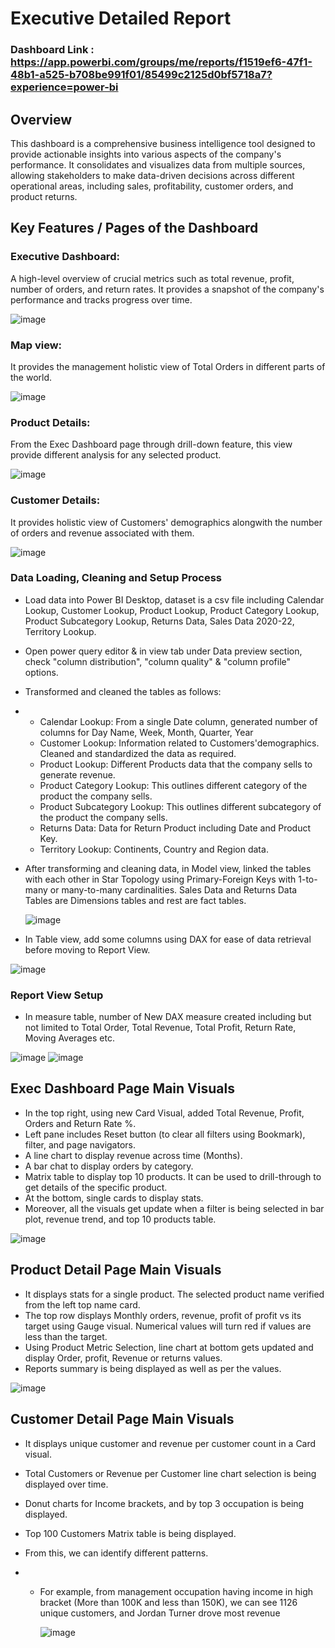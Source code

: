 # Executive Detailed Report

### Dashboard Link : https://app.powerbi.com/groups/me/reports/f1519ef6-47f1-48b1-a525-b708be991f01/85499c2125d0bf5718a7?experience=power-bi

## Overview

This dashboard is a comprehensive business intelligence tool designed to provide actionable insights into various aspects of the company's performance. It consolidates and visualizes data from multiple sources, allowing stakeholders to make data-driven decisions across different operational areas, including sales, profitability, customer orders, and product returns.


## Key Features / Pages of the Dashboard


### Executive Dashboard: 
A high-level overview of crucial metrics such as total revenue, profit, number of orders, and return rates. It provides a snapshot of the company's performance and tracks progress over time.

![image](https://github.com/user-attachments/assets/c4a7fea1-3fe7-4af4-933d-ddc7ce2fe437)



### Map view: 
It provides the management holistic view of Total Orders in different parts of the world.

![image](https://github.com/user-attachments/assets/eed24539-be60-463e-97e5-0f289afc8562)



### Product Details: 
From the Exec Dashboard page through drill-down feature, this view provide different analysis for any selected product.

![image](https://github.com/user-attachments/assets/1dcdc628-c2ec-4b96-b5e7-6d9072d831f1)



### Customer Details: 
It provides holistic view of Customers' demographics alongwith the number of orders and revenue associated with them.

![image](https://github.com/user-attachments/assets/47ad7e85-2281-4493-92ee-b1a3e58ed722)





### Data Loading, Cleaning and Setup Process

- Load data into Power BI Desktop, dataset is a csv file including Calendar Lookup, Customer Lookup, Product Lookup, Product Category Lookup, Product Subcategory Lookup, Returns Data, Sales Data 2020-22, Territory Lookup.
- Open power query editor & in view tab under Data preview section, check "column distribution", "column quality" & "column profile" options.
- Transformed and cleaned the tables as follows:
- - Calendar Lookup: From a single Date column, generated number of columns for Day Name, Week, Month, Quarter, Year
  -  Customer Lookup: Information related to Customers'demographics. Cleaned and standardized the data as required.
  -  Product Lookup: Different Products data that the company sells to generate revenue.
  -  Product Category Lookup: This outlines different category of the product the company sells.
  -  Product Subcategory Lookup: This outlines different subcategory of the product the company sells.
  -  Returns Data: Data for Return Product including Date and Product Key.
  -  Territory Lookup: Continents, Country and Region data.
    

- After transforming and cleaning data, in Model view, linked the tables with each other in Star Topology using Primary-Foreign Keys with 1-to-many or many-to-many cardinalities. Sales Data and Returns Data Tables are Dimensions tables and rest are fact tables.

  ![image](https://github.com/user-attachments/assets/232fe13a-471e-403d-988c-2aa4663ccab8)


- In Table view, add some columns using DAX for ease of data retrieval before moving to Report View.

![image](https://github.com/user-attachments/assets/ac5541e0-1569-49c4-ad19-4765809d53dc)



### Report View Setup

- In measure table, number of New DAX measure created including but not limited to Total Order, Total Revenue, Total Profit, Return Rate, Moving Averages etc.

![image](https://github.com/user-attachments/assets/eda944d6-8220-4edd-b82c-2184721b364b)
![image](https://github.com/user-attachments/assets/5393eaac-75b2-437a-b553-b771f757f543)


## Exec Dashboard Page Main Visuals

- In the top right, using new Card Visual, added Total Revenue, Profit, Orders and Return Rate %.
- Left pane includes Reset button (to clear all filters using Bookmark), filter, and page navigators.
- A line chart to display revenue across time (Months).
- A bar chat to display orders by category.
- Matrix table to display top 10 products. It can be used to drill-through to get details of the specific product.
- At the bottom, single cards to display stats.
- Moreover, all the visuals get update when a filter is being selected in bar plot, revenue trend, and top 10 products table. 

![image](https://github.com/user-attachments/assets/84e01a87-5eed-482f-a558-a2910e66ed02)



## Product Detail Page Main Visuals

- It displays stats for a single product. The selected product name verified from the left top name card.
- The top row displays Monthly orders, revenue, profit of profit vs its target using Gauge visual. Numerical values will turn red if values are less than the target.
- Using Product Metric Selection, line chart at bottom gets updated and display Order, profit, Revenue or returns values.
- Reports summary is being displayed as well as per the values.

![image](https://github.com/user-attachments/assets/98e1ba8e-0702-40de-81cc-3fc684174611)



## Customer Detail Page Main Visuals

- It displays unique customer and revenue per customer count in a Card visual.
- Total Customers or Revenue per Customer line chart selection is being displayed over time.
- Donut charts for Income brackets, and by top 3 occupation is being displayed.
- Top 100 Customers Matrix table is being displayed.

- From this, we can identify different patterns.
- - For example, from management occupation having income in high bracket (More than 100K and less than 150K), we can see 1126 unique customers, and Jordan Turner drove most revenue

    ![image](https://github.com/user-attachments/assets/6589f64a-eb68-461a-8308-184b1e262fa5)

